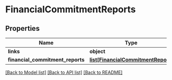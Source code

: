 # FinancialCommitmentReports

## Properties
Name | Type | Description | Notes
------------ | ------------- | ------------- | -------------
**links** | **object** |  | [optional] 
**financial_commitment_reports** | [**list[FinancialCommitmentReport]**](FinancialCommitmentReport.md) |  | [optional] 

[[Back to Model list]](../README.md#documentation-for-models) [[Back to API list]](../README.md#documentation-for-api-endpoints) [[Back to README]](../README.md)


